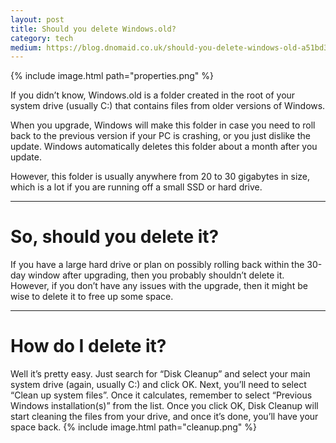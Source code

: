 ```yaml
---
layout: post
title: Should you delete Windows.old?
category: tech
medium: https://blog.dnomaid.co.uk/should-you-delete-windows-old-a51bd3999deb
---
```


{% include image.html path="properties.png" %}

If you didn’t know, Windows.old is a folder created in the root of your system drive (usually C:) that contains files from older versions of Windows.

When you upgrade, Windows will make this folder in case you need to roll back to the previous version if your PC is crashing, or you just dislike the update. Windows automatically deletes this folder about a month after you update.

However, this folder is usually anywhere from 20 to 30 gigabytes in size, which is a lot if you are running off a small SSD or hard drive.

---

# So, should you delete it?
If you have a large hard drive or plan on possibly rolling back within the 30-day window after upgrading, then you probably shouldn’t delete it. However, if you don’t have any issues with the upgrade, then it might be wise to delete it to free up some space.

---

# How do I delete it?
Well it’s pretty easy. Just search for “Disk Cleanup” and select your main system drive (again, usually C:) and click OK. Next, you’ll need to select “Clean up system files”. Once it calculates, remember to select “Previous Windows installation(s)” from the list. Once you click OK, Disk Cleanup will start cleaning the files from your drive, and once it’s done, you’ll have your space back.
{% include image.html path="cleanup.png" %}
